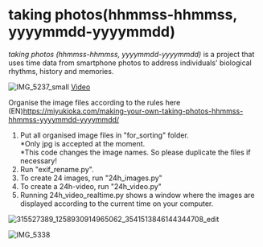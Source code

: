 # taking photos(hhmmss-hhmmss, yyyymmdd-yyyymmdd)

*taking photos (hhmmss-hhmmss, yyyymmdd-yyyymmdd)* is a project that uses time data from smartphone photos to address individuals' biological rhythms, history and memories.

![IMG_5237_small](https://user-images.githubusercontent.com/47744839/225286371-d0a6fe38-fbb4-4c80-9e44-82ff8b3f8723.jpg)
[Video](https://vimeo.com/799517857)

Organise the image files according to the rules here  
(EN)https://miyukioka.com/making-your-own-taking-photos-hhmmss-hhmmss-yyyymmdd-yyyymmdd/

1. Put all organised image files in "for_sorting" folder.  
*Only jpg is accepted at the moment.  
*This code changes the image names. So please duplicate the files if necessary! 
2. Run "exif_rename.py".  
3. To create 24 images, run "24h_images.py"
4. To create a 24h-video, run "24h_video.py"
5. Running 24h_video_realtime.py shows a window where the images are displayed according to the current time on your computer.  
  
  
![315527389_1258930914965062_3541513846144344708_edit](https://user-images.githubusercontent.com/47744839/225287142-5103e232-a868-4d19-aa5f-53bd65caf796.jpg)

![IMG_5338](https://user-images.githubusercontent.com/47744839/225288257-edd0c0c8-0b3d-4ea4-8f74-7c5adfd50105.jpg)


